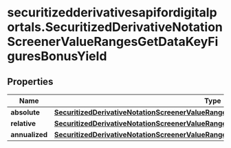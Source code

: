 # securitizedderivativesapifordigitalportals.SecuritizedDerivativeNotationScreenerValueRangesGetDataKeyFiguresBonusYield

## Properties

Name | Type | Description | Notes
------------ | ------------- | ------------- | -------------
**absolute** | [**SecuritizedDerivativeNotationScreenerValueRangesGetDataKeyFiguresBonusYieldAbsolute**](SecuritizedDerivativeNotationScreenerValueRangesGetDataKeyFiguresBonusYieldAbsolute.md) |  | [optional] 
**relative** | [**SecuritizedDerivativeNotationScreenerValueRangesGetDataKeyFiguresBonusYieldRelative**](SecuritizedDerivativeNotationScreenerValueRangesGetDataKeyFiguresBonusYieldRelative.md) |  | [optional] 
**annualized** | [**SecuritizedDerivativeNotationScreenerValueRangesGetDataKeyFiguresBonusYieldAnnualized**](SecuritizedDerivativeNotationScreenerValueRangesGetDataKeyFiguresBonusYieldAnnualized.md) |  | [optional] 


